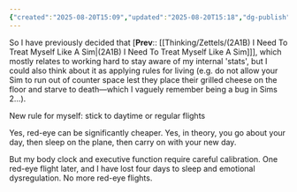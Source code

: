 ```yaml
---
{"created":"2025-08-20T15:09","updated":"2025-08-20T15:18","dg-publish":true,"dg-path":"Zettels/(2A1B5) Prefer daytime flights and avoid red-eye.md","permalink":"/zettels/2-a1-b5-prefer-daytime-flights-and-avoid-red-eye/","dgPassFrontmatter":true,"noteIcon":"1"}
---
```


So I have previously decided that [**Prev**:: [[Thinking/Zettels/(2A1B) I Need To Treat Myself Like A Sim\|(2A1B) I Need To Treat Myself Like A Sim]]], which mostly relates to working hard to stay aware of my internal 'stats', but I could also think about it as applying rules for living (e.g. do not allow your Sim to run out of counter space lest they place their grilled cheese on the floor and starve to death—which I vaguely remember being a bug in Sims 2...). 

New rule for myself: stick to daytime or regular flights

Yes, red-eye can be significantly cheaper. Yes, in theory, you go about your day, then sleep on the plane, then carry on with your new day.  

But my body clock and executive function require careful calibration. One red-eye flight later, and I have lost four days to sleep and emotional dysregulation. No more red-eye flights. 